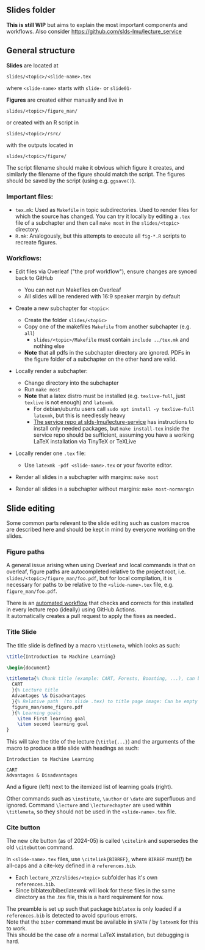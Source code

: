 ## Slides folder

**This is still WIP** but aims to explain the most important components and workflows. Also consider https://github.com/slds-lmu/lecture_service

## General structure

**Slides** are located at

```
slides/<topic>/<slide-name>.tex
```

where `<slide-name>` starts with `slide-` or `slide01-`

**Figures** are created either manually and live in

```
slides/<topic>/figure_man/
```

or created with an R script in

```
slides/<topic>/rsrc/
```

with the outputs located in

```
slides/<topic>/figure/
```

The script filename should make it obvious which figure it creates, and similarly the filename of the figure should match the script.
The figures should be saved by the script (using e.g. `ggsave()`).

### Important files:

- `tex.mk`: Used as `Makefile` in topic subdirectories. Used to render files for which the source has changed.
  You can try it locally by editing a `.tex` file of a subchapter and then call `make most` in the `slides/<topic>` directory.
- `R.mk`: Analogously, but this attempts to execute all `fig-*.R` scripts to recreate figures.

### Workflows:

- Edit files via Overleaf ("the prof workflow"), ensure changes are synced back to GitHub
  - You can not run Makefiles on Overleaf
  - All slides will be rendered with 16:9 speaker margin by default

- Create a new subchapter for `<topic>`:
  - Create the folder `slides/<topic>`
  - Copy one of the makefiles `Makefile` from another subchapter (e.g. `all`)
     - `slides/<topic>/Makefile` must contain `include ../tex.mk` and nothing else
  - __Note__ that all pdfs in the subchapter directory are ignored. PDFs in the figure folder of a subchapter on the other hand are valid.
- Locally render a subchapter:
  - Change directory into the subchapter
  - Run `make most`
  - __Note__ that a latex distro must be installed (e.g. `texlive-full`, just `texlive` is not enough) and `latexmk`.
    - For debian/ubuntu users call `sudo apt install -y texlive-full latexmk`, but this is needlessly heavy
    - [The service repo at slds-lmu/lecture-service](https://github.com/slds-lmu/lecture_service/tree/main) has instructions to install only needed packages,
      but `make install-tex` inside the service repo should be sufficient, assuming you have a working LaTeX installation via TinyTeX or TeXLive

- Locally render one `.tex` file:
  - Use `latexmk -pdf <slide-name>.tex` or your favorite editor.


- Render all slides in a subchapter with margins: `make most`
- Render all slides in a subchapter without margins: `make most-normargin`

## Slide editing

Some common parts relevant to the slide editing such as custom macros are described here and should be kept in mind by everyone working on the slides.

### Figure paths

A general issue arising when using Overleaf and local commands is that on overleaf, figure paths are autocompleted relative to the project root, i.e. `slides/<topic>/figure_man/foo.pdf`, but for local compilation, it is necessary for paths to be relative to the `<slide-name>.tex` file, e.g. `figure_man/foo.pdf`.

There is an [automated workflow](https://github.com/slds-lmu/lecture_service/blob/main/service/.github/workflows/fix-figure-paths.yaml) that checks and corrects for this installed in every lecture repo (ideally) using GitHub Actions.  
It automatically creates a pull request to apply the fixes as needed..

### Title Slide

The title slide is defined by a macro `\titlemeta`, which looks as such:

```latex
\title{Introduction to Machine Learning}

\begin{document}

\titlemeta{% Chunk title (example: CART, Forests, Boosting, ...), can be empty
  CART
  }{% Lecture title  
  Advantages \& Disadvantages
  }{% Relative path  (to slide .tex) to title page image: Can be empty and must not start with slides/
  figure_man/some_figure.pdf
  }{% Learning goals
    \item First learning goal
    \item second learning goal
}
```

This will take the title of the lecture (`\title{...}`) and the arguments of the macro to produce
a title slide with headings as such:

```
Introduction to Machine Learning  

CART  
Advantages & Disadvantages
```

And a figure (left) next to the itemized list of learning goals (right).

Other commands such as `\institute`, `\author` or `\date` are superfluous and ignored.
Command `\lecture` and `\lecturechapter` are used within `\titlemeta`, so they should not be used in the `<slide-name>.tex` file.

### Cite button

The new cite button (as of 2024-05) is called `\citelink` and supersedes the old `\citebutton` command.

In `<slide-name>.tex` files, use `\citelink{BIBREF}`, where `BIRBEF` must(!) be all-caps and a cite-key defined in a `references.bib`.

- Each `lecture_XYZ/slides/<topic>` subfolder has it's own `references.bib`. 
- Since biblatex/biber/latexmk will look for these files in the same directory as the .tex file, this is a hard requirement for now.

The preamble is set up such that package `biblatex` is only loaded if a `references.bib` is detected to avoid spurious errors.   
Note that the `biber` command must be available in `$PATH` / by `latexmk` for this to work.  
This should be the case ofr a normal LaTeX installation, but debugging is hard.
